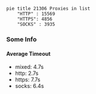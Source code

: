 
```mermaid
pie title 21306 Proxies in list
    "HTTP" : 15569
    "HTTPS": 4856
    "SOCKS" : 3935
```

### Some Info
#### Average Timeout

- mixed: 4.7s
- http: 2.7s
- https: 7.7s
- socks: 6.4s